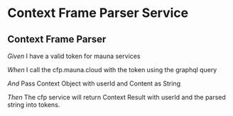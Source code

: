 # Context Frame Parser Service

## Context Frame Parser

_Given_ I have a valid token for mauna services

_When_ I call the  cfp.mauna.cloud with the token using the graphql query

_And_ Pass Context Object with userId and Content as String

_Then_ The cfp service will return Context Result with userId and the parsed string into tokens.
